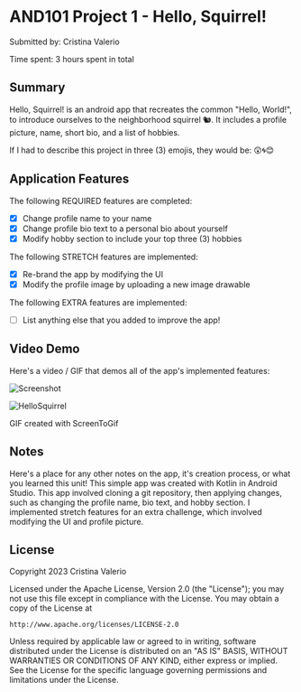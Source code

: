 # AND101 Project 1 - Hello, Squirrel!

Submitted by: Cristina Valerio

Time spent: 3 hours spent in total

## Summary

Hello, Squirrel! is an android app that recreates the common "Hello, World!", to introduce ourselves to the neighborhood squirrel 🐿.  It includes a profile picture, name, short bio, and a list of hobbies.

If I had to describe this project in three (3) emojis, they would be: 😲🌀😊

## Application Features

The following REQUIRED features are completed:

- [x] Change profile name to your name
- [x] Change profile bio text to a personal bio about yourself
- [x] Modify hobby section to include your top three (3) hobbies

The following STRETCH features are implemented:

- [x] Re-brand the app by modifying the UI
- [x] Modify the profile image by uploading a new image drawable

The following EXTRA features are implemented:

- [ ] List anything else that you added to improve the app!

## Video Demo

Here's a video / GIF that demos all of the app's implemented features:

<img src='https://imgur.com/a/J7ezL7R' title='Hello, Squirrel - GIF Demo' width='' alt='Screenshot' />

![HelloSquirrel](https://user-images.githubusercontent.com/123886642/222873564-35c0d0b3-3917-4750-92a1-2c8c21b91148.gif)

GIF created with ScreenToGif

## Notes

Here's a place for any other notes on the app, it's creation process, or what you learned this unit!
This simple app was created with Kotlin in Android Studio. This app involved cloning a git repository, then applying changes, such as changing the profile name, bio text, and hobby section. I implemented stretch features for an extra challenge, which involved modifying the UI and profile picture. 

## License

Copyright 2023 Cristina Valerio

Licensed under the Apache License, Version 2.0 (the "License");
you may not use this file except in compliance with the License.
You may obtain a copy of the License at

    http://www.apache.org/licenses/LICENSE-2.0

Unless required by applicable law or agreed to in writing, software
distributed under the License is distributed on an "AS IS" BASIS,
WITHOUT WARRANTIES OR CONDITIONS OF ANY KIND, either express or implied.
See the License for the specific language governing permissions and
limitations under the License.
